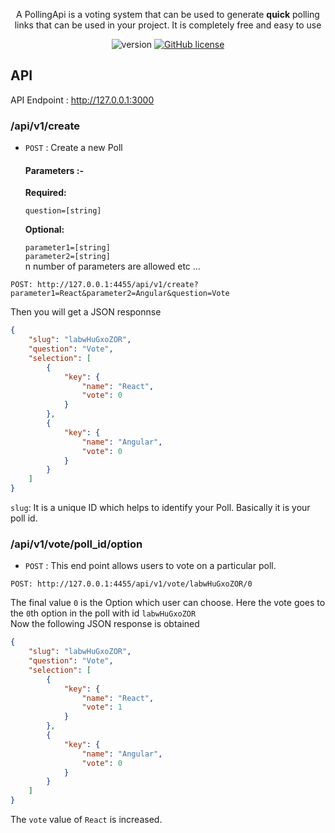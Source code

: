 
<p style="text-align:center">A PollingApi is a voting system that can be used to generate <b>quick</b> polling links that can be used in your project. It is completely free and easy to use</p>
<div style="text-align:center"><p>
    <img src="https://img.shields.io/badge/version-0.1.0-blue.svg" title="version" alt="version">
    <a href="https://github.com/mufeedvh/binserve/blob/master/LICENSE"><img alt="GitHub license" src="https://img.shields.io/github/license/mufeedvh/binserve.svg"></a>
  
</p></div>

## API 

API Endpoint : http://127.0.0.1:3000 

### /api/v1/create
* `POST` : Create a new Poll

    #### Parameters :-   

   **Required:**
 
   `question=[string]`

   **Optional:**
 
   `parameter1=[string]`   
   `parameter2=[string]`    
    n number of parameters are allowed  etc ...  
           
```
POST: http://127.0.0.1:4455/api/v1/create?parameter1=React&parameter2=Angular&question=Vote
```
Then you will get a JSON responnse
```json
{
    "slug": "labwHuGxoZOR",
    "question": "Vote",
    "selection": [
        {
            "key": {
                "name": "React",
                "vote": 0
            }
        },
        {
            "key": {
                "name": "Angular",
                "vote": 0
            }
        }
    ]
}
```
```slug```: It is a unique ID which helps to identify your Poll. Basically it is your poll id.

### /api/v1/vote/poll_id/option
* `POST` : This end point allows users to vote on a particular poll.

```
POST: http://127.0.0.1:4455/api/v1/vote/labwHuGxoZOR/0

```
The final value ``0`` is the Option which user can choose. Here the vote goes to the ``0``th option in the poll with id ``labwHuGxoZOR``    
Now the following JSON response is obtained

```json
{
    "slug": "labwHuGxoZOR",
    "question": "Vote",
    "selection": [
        {
            "key": {
                "name": "React",
                "vote": 1
            }
        },
        {
            "key": {
                "name": "Angular",
                "vote": 0
            }
        }
    ]
}
```
The `vote` value of `React` is increased.
